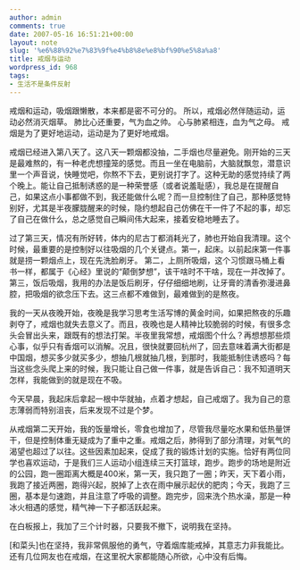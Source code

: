 ```yaml
---
author: admin
comments: true
date: 2007-05-16 16:51:21+00:00
layout: note
slug: '%e6%88%92%e7%83%9f%e4%b8%8e%e8%bf%90%e5%8a%a8'
title: 戒烟与运动
wordpress_id: 968
tags:
- 生活不是条件反射
---
```


戒烟和运动，吸烟跟懒散，本来都是密不可分的。
所以，戒烟必然伴随运动，运动必然消灭烟草。
肺比心还重要，气为血之帅。
心与肺紧相连，血为气之母。
戒烟是为了更好地运动，运动是为了更好地戒烟。

戒烟已经进入第八天了。这八天一颗烟都没抽，二手烟也尽量避免。刚开始的三天是最难熬的，有一种老虎想撞笼的感觉。而且一坐在电脑前，大脑就飘忽，潜意识里一个声音说，快睡觉吧，你熬不下去，更别说打字了。这种无助的感觉持续了两个晚上。能让自己抵制诱惑的是一种荣誉感（或者说羞耻感），我总是在提醒自己，如果这点小事都做不到，我还能做什么呢？而一旦控制住了自己，那种感觉特别好，尤其是半夜朦胧醒来的时候，隐约想起自己仿佛在干一件了不起的事，却忘了自己在做什么，总之感觉自己瞬间伟大起来，接着安稳地睡去了。

过了第三天，情况有所好转，体内的尼古丁都消耗光了，肺也开始自我清理。这个时候，最重要的是控制好以往吸烟的几个关键点。第一，起床。以前起床第一件事就是捞一颗烟点上，现在先洗脸刷牙。 第二，上厕所吸烟，这个习惯跟马桶上看书一样，都属于《心经》里说的“颠倒梦想”，该干啥时不干啥，现在一并改掉了。第三，饭后吸烟，我用的办法是饭后刷牙，仔仔细细地刷，让牙膏的清香弥漫进鼻腔，把吸烟的欲念压下去。这三点都不难做到，最难做到的是熬夜。

我的一天从夜晚开始，夜晚是我学习思考生活写博的黄金时间，如果把熬夜的乐趣剥夺了，戒烟也就失去意义了。而且，夜晚也是人精神比较脆弱的时候，有很多念头会冒出头来，跟既有的想法打架。半夜里我常想，戒烟图个什么？再想想那些烦心事，似乎只有香烟可以消解。况且，很快就要回杭州了，回去意味着满大街都是中国烟，想买多少就买多少，想抽几根就抽几根，到那时，我能抵制住诱惑吗？每当这些念头爬上来的时候，我只能让自己做一件事，就是告诉自己：我不知道明天怎样，我能做到的就是现在不吸。

今天早晨，我起床后拿起一根中华就抽，点着才想起，自己戒烟了。我为自己的意志薄弱而特别沮丧，后来发现不过是个梦。

从戒烟第二天开始，我的饭量增长，零食也增加了，尽管我尽量吃水果和低热量饼干，但是控制体重无疑成为了重中之重。戒烟之后，肺得到了部分清理，对氧气的渴望也超过了以往。这些因素加起来，促成了我的锻炼计划的实施。恰好有两位同学也喜欢运动，于是我们三人运动小组连续三天打篮球，跑步。跑步的场地是附近的公园，跑一圈距离大概是400米，第一天，我只跑了一圈；昨天，天下着小雨，我跑了接近两圈，跑得兴起，脱掉了上衣在雨中展示起伏的肥肉；今天，我跑了三圈，基本是匀速跑，并且注意了呼吸的调整。跑完步，回来洗个热水澡，那是一种冰火相遇的感觉，精气神一下子都活跃起来。

在白板报上，我加了三个计时器，只要我不撤下，说明我在坚持。

[和菜头]也在坚持，我非常佩服他的勇气，守着烟库能戒掉，其意志力非我能比。还有几位网友也在戒烟，在这里祝大家都能随心所欲，心中没有后悔。
